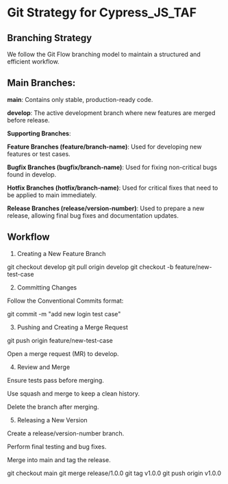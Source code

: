 # Git Strategy for Cypress_JS_TAF

## Branching Strategy

We follow the Git Flow branching model to maintain a structured and efficient workflow.

## Main Branches:

**main**: Contains only stable, production-ready code.

**develop**: The active development branch where new features are merged before release.

**Supporting Branches**:

**Feature Branches (feature/branch-name)**: Used for developing new features or test cases.

**Bugfix Branches (bugfix/branch-name)**: Used for fixing non-critical bugs found in develop.

**Hotfix Branches (hotfix/branch-name)**: Used for critical fixes that need to be applied to main immediately.

**Release Branches (release/version-number)**: Used to prepare a new release, allowing final bug fixes and documentation updates.

## Workflow

1. Creating a New Feature Branch

git checkout develop
git pull origin develop
git checkout -b feature/new-test-case

2. Committing Changes

Follow the Conventional Commits format:

git commit -m "add new login test case"

3. Pushing and Creating a Merge Request

git push origin feature/new-test-case

Open a merge request (MR) to develop.

4. Review and Merge

Ensure tests pass before merging.

Use squash and merge to keep a clean history.

Delete the branch after merging.

5. Releasing a New Version

Create a release/version-number branch.

Perform final testing and bug fixes.

Merge into main and tag the release.

git checkout main
git merge release/1.0.0
git tag v1.0.0
git push origin v1.0.0
